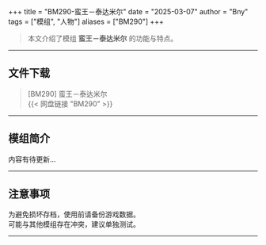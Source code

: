+++
title = "BM290-蛮王－泰达米尔"
date = "2025-03-07"
author = "Bny"
tags = ["模组", "人物"]
aliases = ["BM290"]
+++

> 本文介绍了模组 **蛮王－泰达米尔** 的功能与特点。

---

## 文件下载

> [BM290] 蛮王－泰达米尔  
{{< 网盘链接 "BM290" >}}  

---

## 模组简介

>  
内容有待更新...  

---

## 注意事项

>  
为避免损坏存档，使用前请备份游戏数据。  
可能与其他模组存在冲突，建议单独测试。  

---


